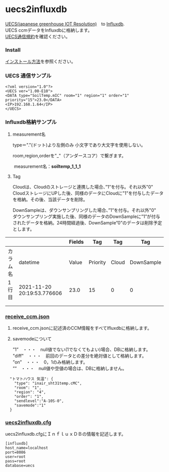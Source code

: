 # uecs2influxdb
[UECS(japanese greenhouse IOT Resolution)](https://uecs.jp/)　to [Influxdb](https://www.influxdata.com/).  
UECS ccmデータをInfluxdbに格納します。  
[UECS通信規約](https://uecs.jp/uecs/kiyaku/UECSStandard100_E10.pdf)を確認ください。

### Install
[インストール方法](https://github.com/y-ookuma/uecs2influxdb/wiki)を参照ください。  

### UECS 通信サンプル

```
<?xml version="1.0"?> 
<UECS ver="1.00-E10"> 
<DATA type="SoilTemp.mIC" room="1" region="1" order="1" priority="15">23.0</DATA> 
<IP>192.168.1.64</IP> 
</UECS>
```

### Influxdb格納サンプル

1. measurement名

   type＝"."(ドット)より左側のみ 小文字であり大文字を使用しない。

   room,region,orderを"_"（アンダースコア）で繋ぎます。

　　measurement名：**soiltemp_1_1_1**

3. Tag

   Cloudは、Cloudのストレージと連携した場合、”1”を付与。それ以外"0"  
   CloudストレージにUPした後、同様のデータにCloudに"1"を付与したデータを格納。その後、当該データを削除。

   DownSampleは、ダウンサンプリングした場合、”1”を付与。それ以外"0"  
   ダウンサンプリング実施した後、同様のデータのDownSampleに”1”が付与されたデータを格納。24時間経過後、DownSample”0”のデータは削除予定とします。

|          |                            | Fields   | Tag      | Tag   | Tag        |
| -------- | -------------------------- | ----- | -------- | ----- | ---------- |
| カラム名 | datetime                   | Value | Priority | Cloud | DownSample |
| 1行目      | 2021-11-20 20:19:53.776606 | 23.0  | 15       | 0     | 0          |
|          |                            |       |          |       |            |
|          |                            |       |          |       |            |


### [receive_ccm.json](https://github.com/y-ookuma/uecs2influxdb/blob/main/receive_ccm.json)

1. receive_ccm.jsonに記述済のCCM情報をすべてIfluxdbに格納します。

2. savemodeについて

   ”1”　・・・　null値でない(1でなくてもよい)場合、DBに格納します。  
   "diff"　・・・　前回のデータとの差分を絶対値として格納します。  
   ”on”　・・・　0，1のみ格納します。  
   ””　・・・　null値や空値の場合は、DBに格納しません。  

```
  "トマトハウス 気温": {
    "type": "inair_sht31temp.cMC",
    "room": "1",
    "region": "4",
    "order": "1",
    "sendlevel":"A-10S-0",
    "savemode":"1"
  }
```



### [uecs2influxdb.cfg](https://github.com/y-ookuma/uecs2influxdb/blob/main/uecs2influxdb.cfg)

uecs2influxdb.cfgにＩｎｆｌｕｘＤＢの情報を記述します。

```
[influxdb]
host_name=localhost
port=8086
user=root
pass=root
database=uecs
```


